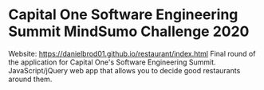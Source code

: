 # Capital One Software Engineering Summit MindSumo Challenge 2020
Website: https://danielbrod01.github.io/restaurant/index.html
Final round of the application for Capital One's Software Engineering Summit. JavaScript/jQuery web app that allows you to decide good restaurants around them.
